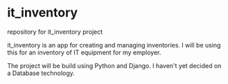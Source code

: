 # it_inventory
repository for it_inventory project

it_inventory is an app for creating and managing inventories. I will be using this for an inventory of IT equipment for my employer.

The project will be build using Python and Django. I haven't yet decided on a Database technology.
